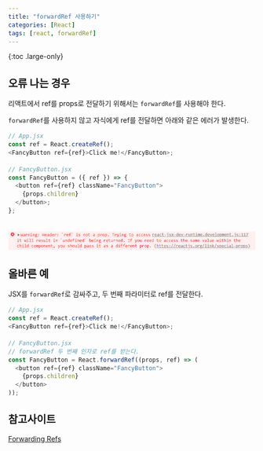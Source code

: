 ```yaml
---
title: "forwardRef 사용하기"
categories: [React]
tags: [react, forwardRef]
---
```


{:toc .large-only}

## 오류 나는 경우

리액트에서 ref를 props로 전달하기 위해서는 `forwardRef`를 사용해야 한다.

`forwardRef`를 사용하지 않고 자식에게 ref를 전달하면 아래와 같은 에러가 발생한다.

```js
// App.jsx
const ref = React.createRef();
<FancyButton ref={ref}>Click me!</FancyButton>;

// FancyButton.jsx
const FancyButton = ({ ref }) => {
  <button ref={ref} className="FancyButton">
    {props.children}
  </button>;
};
```

<img src="/assets/img/blog/2022-08-01-forwardRef_01.png" style="margin-top:20px;">

## 올바른 예

JSX를 `forwardRef`로 감싸주고, 두 번째 파라미터로 ref를 전달한다.

```js
// App.jsx
const ref = React.createRef();
<FancyButton ref={ref}>Click me!</FancyButton>;

// FancyButton.jsx
// forwardRef 두 번째 인자로 ref를 받는다.
const FancyButton = React.forwardRef((props, ref) => (
  <button ref={ref} className="FancyButton">
    {props.children}
  </button>
));
```

## 참고사이트

[Forwarding Refs](https://ko.reactjs.org/docs/forwarding-refs.html)
